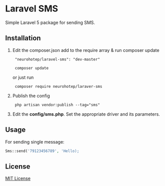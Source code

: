 # Laravel SMS
Simple Laravel 5 package for sending SMS.

## Installation
<ol>
  <li>Edit the composer.json add to the require array & run composer update<br>
      <pre><code> "neurohotep/laravel-sms": "dev-master" </code></pre>
      <pre><code> composer update </code></pre>
      or just run
      <pre><code> composer require neurohotep/laraver-sms </code></pre>
  </li>
  
  <li>Publish the config <br>
      <pre><code> php artisan vendor:publish --tag="sms"</code></pre>
  </li>

  <li>
  	Edit the <strong>config/sms.php</strong>. Set the appropriate driver and its parameters.
  </li>
</ol>

## Usage

For sending single message:

```php
Sms::send('79123456789', 'Hello);  
 ```
 
 ## License
 [MIT License](https://github.com/neurohotep/laravel-sms/blob/master/LICENSE "MIT License")

